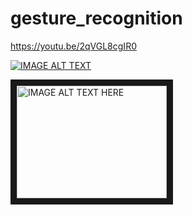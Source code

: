 # gesture_recognition


https://youtu.be/2qVGL8cgIR0

[![IMAGE ALT TEXT](https://youtu.be/2qVGL8cgIR0/0.jpg)](https://youtu.be/2qVGL8cgIR0 "Video Title")


<a href="https://www.youtube.com/watch?v=2qVGL8cgIR0" target="_blank"><img src="https://www.youtube.com/watch?v=2qVGL8cgIR0/0.jpg" 
alt="IMAGE ALT TEXT HERE" width="240" height="180" border="10" /></a>
